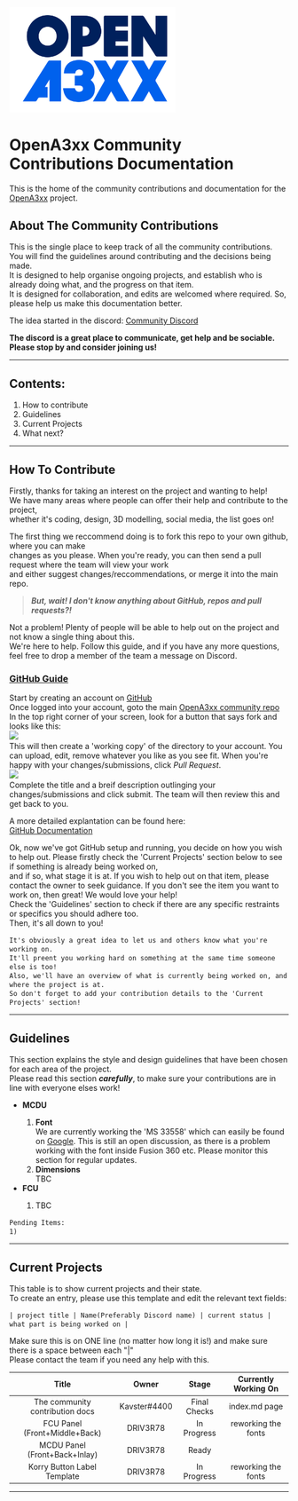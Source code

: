[//]: # (This markdown file is open source. Written by Kavster#4400 for the OpenA3xx project.)
[//]: # (Permission is given to use this document for your own templates, etc. We only ask for a reference.)

[//]: # (Main Logo and Begin Document)

<a href="https://opena3xx.dev">
<img src="https://github.com/OpenA3XX/opena3xx.site/blob/main/assets/images/OPENA3XX%20logo%20RGB.png?raw=true" alt="Logo" width="300"/>
</a>

# OpenA3xx Community Contributions Documentation

This is the home of the community contributions and documentation for the [OpenA3xx](https://opena3xx.dev) project.

## About The Community Contributions

This is the single place to keep track of all the community contributions.  
You will find the guidelines around contributing and the decisions being made.  
It is designed to help organise ongoing projects, and establish who is already doing what, and the progress on that item.  
It is designed for collaboration, and edits are welcomed where required. So, please help us make this documentation better.  

The idea started in the discord: [Community Discord](https://discord.gg/d2Ck3SF4EY)

**The discord is a great place to communicate, get help and be sociable. Please stop by and consider joining us!**

---

## Contents:

<ol>
<li>How to contribute</li>
<li>Guidelines</li>
<li>Current Projects</li>
<li>What next?</li>
</ol>

---

## How To Contribute

Firstly, thanks for taking an interest on the project and wanting to help!  
We have many areas where people can offer their help and contribute to the project,  
whether it's coding, design, 3D modelling, social media, the list goes on!

The first thing we reccommend doing is to fork this repo to your own github, where you can make  
changes as you please. When you're ready, you can then send a pull request where the team will view your work  
and either suggest changes/reccommendations, or merge it into the main repo.

> <strong><em>But, wait! I don't know anything about GitHub, repos and pull requests?!</em></strong>

Not a problem! Plenty of people will be able to help out on the project and not know a single thing about this.  
We're here to help. Follow this guide, and if you have any more questions, feel free to drop a member of the team a message on Discord.

<h3><u>GitHub Guide</u></h3>

Start by creating an account on [GitHub](https://github.com/join)  
Once logged into your account, goto the main [OpenA3xx community repo](https://github.com/OpenA3XX/opena3xx.community.contributions)  
In the top right corner of your screen, look for a button that says fork and looks like this:  
<img src="https://i.redd.it/upc6sexvri151.jpg" width="100" />  
This will then create a 'working copy' of the directory to your account.
You can upload, edit, remove whatever you like as you see fit. When you're happy with your changes/submissions, click <em>Pull Request</em>.  
<img src="https://user-images.githubusercontent.com/35271042/79503741-8c396a00-7fe6-11ea-97e5-8fd1b3059eb8.png" width="100" />  
Complete the title and a breif description outlinging your changes/submissions and click submit. The team will then review this and get back to you.  

A more detailed explantation can be found here:  
<a href="https://docs.github.com/en/github/collaborating-with-issues-and-pull-requests/creating-a-pull-request">GitHub Documentation</a>

Ok, now we've got GitHub setup and running, you decide on how you wish to help out.
Please firstly check the 'Current Projects' section below to see if something is already being worked on,  
and if so, what stage it is at. If you wish to help out on that item, please contact the owner to seek guidance.
If you don't see the item you want to work on, then great! We would love your help!  
Check the 'Guidelines' section to check if there are any specific restraints or specifics you should adhere too.  
Then, it's all down to you!

    It's obviously a great idea to let us and others know what you're working on.
    It'll preent you working hard on something at the same time someone else is too!
    Also, we'll have an overview of what is currently being worked on, and where the project is at.
    So don't forget to add your contribution details to the 'Current Projects' section!

---

## Guidelines

[//]: # (Please be mindful when editing this section. Markdown is a bit funny with this kind of formatting,)
[//]: # (so I'm using HTML for more accurate and precise formatting.)
[//]: # (Please seek guidance if you're unsure on how to add/edit entries in this section.)
[//]: # (Worst case scenario, please add it to the 'Pending' box at the bottom of the section, and I'll add things as I see them.)

This section explains the style and design guidelines that have been chosen for each area of the project.  
Please read this section <strong><em>carefully</em></strong>, to make sure your contributions are in line with everyone elses work!

<ul>
<li><strong>MCDU</strong></li>
    <ol>
    <li><strong>Font</strong></li>  
    We are currently working the 'MS 33558' which can easily be found on <a href="https://www.google.co.uk/search?q=MS+33558">Google</a>.
    This is still an open discussion, as there is a problem working with the font inside Fusion 360 etc.
    Please monitor this section for regular updates.  
    <li><strong>Dimensions</strong></li>
    TBC
    </ol>
<li><strong>FCU</strong></li>
    <ol>
    <li>TBC</li>
    </ol>
</ul>

[//]: # (Please add items here if you're unsure on how to edit the above section.)
[//]: # (I'll merge them into the code above when I see things here:)

    Pending Items:
    1)

---

## Current Projects

This table is to show current projects and their state.  
To create an entry, please use this template and edit the relevant text fields:  

    | project title | Name(Preferably Discord name) | current status | what part is being worked on |  

Make sure this is on ONE line (no matter how long it is!) and make sure there is a space between each "|"  
Please contact the team if you need any help with this.    

| Title | Owner | Stage | Currently Working On |
| :---: | :---: | :---: | :------------------: |
| The community contribution docs | Kavster#4400 | Final Checks | index.md page |
| FCU Panel  (Front+Middle+Back)| DRIV3R78 | In Progress | reworking the fonts |
| MCDU Panel (Front+Back+Inlay)| DRIV3R78 | Ready |  |
| Korry Button Label Template | DRIV3R78 | In Progress | reworking the fonts |

---
